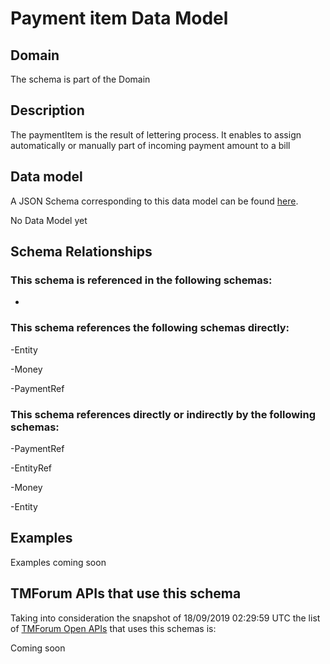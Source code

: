 # Payment item Data Model

## Domain

The  schema is part of the  Domain

## Description

The paymentItem is the result of lettering process. It enables to assign automatically or manually part of incoming payment amount to a bill

## Data model

A JSON Schema corresponding to this data model can be found
[here](https://github.com/tmforum-rand/schemas/blob/master/Customer/PaymentItem.schema.json).

No Data Model yet

## Schema Relationships

### This schema is referenced in the following schemas:

-

### This schema references the following schemas directly:

-Entity

-Money

-PaymentRef

### This schema references directly or indirectly by the following schemas:

-PaymentRef

-EntityRef

-Money

-Entity



## Examples

Examples coming soon

## TMForum APIs that use this schema

Taking into consideration the snapshot of 18/09/2019 02:29:59 UTC the list of [TMForum Open APIs](https://www.tmforum.org/open-apis/) that uses this schemas is:

Coming soon